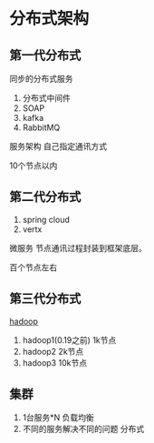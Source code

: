 # 分布式架构
## 第一代分布式
同步的分布式服务
1. 分布式中间件
1. SOAP
1. kafka
1. RabbitMQ

服务架构
自己指定通讯方式

10个节点以内

## 第二代分布式
1. spring cloud
1. vertx

微服务
节点通讯过程封装到框架底层。

百个节点左右

## 第三代分布式
[hadoop](../Hadoop.md)

1. hadoop1(0.19之前) 1k节点
1. hadoop2 2k节点
1. hadoop3 10k节点
## 集群 
1. 1台服务*N 负载均衡
1. 不同的服务解决不同的问题 分布式
